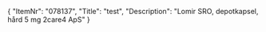 {
  "ItemNr": "078137",
  "Title": "test",
  "Description": "Lomir SRO, depotkapsel, hård 5 mg 2care4 ApS"
}